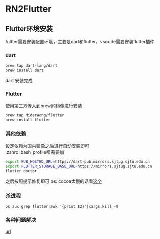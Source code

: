 # RN2Flutter
## Flutter环境安装
fultter需要安装配置环境，主要是dart和flutter，vscode需要安装flutter插件

### dart
```bash
brew tap dart-lang/dart
brew install dart

```
dart 安装完成

### Flutter
使用第三方传入到brew的镜像进行安装

```bash
brew tap MiderWong/flutter
brew install flutter

```

### 其他依赖
设定依赖为国内镜像之后进行自动安装即可  
.zshrc .bash_profile都需要加

```bash
export PUB_HOSTED_URL=https://dart-pub.mirrors.sjtug.sjtu.edu.cn
export FLUTTER_STORAGE_BASE_URL=https://mirrors.sjtug.sjtu.edu.cn
flutter doctor

```

之后按照提示修复即可
ps: cocoa太慢的话看[这个](http://www.cnblogs.com/zhuyanboyue/p/6118950.html)


### 杀进程
```ps aux|grep flutter|awk '{print $2}'|xargs kill -9```

### 各种问题解决
[url](https://adolphor.com/blog/2018/09/09/error-and-solution-in-flutter.html)